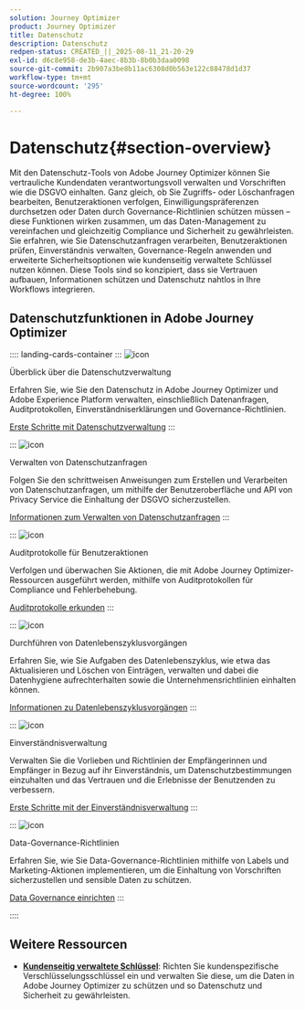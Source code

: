 ```yaml
---
solution: Journey Optimizer
product: Journey Optimizer
title: Datenschutz
description: Datenschutz
redpen-status: CREATED_||_2025-08-11_21-20-29
exl-id: d6c8e958-de3b-4aec-8b3b-8b0b3daa0098
source-git-commit: 2b907a3be8b11ac6308d0b563e122c88478d1d37
workflow-type: tm+mt
source-wordcount: '295'
ht-degree: 100%

---
```


# Datenschutz{#section-overview}

Mit den Datenschutz-Tools von Adobe Journey Optimizer können Sie vertrauliche Kundendaten verantwortungsvoll verwalten und Vorschriften wie die DSGVO einhalten. Ganz gleich, ob Sie Zugriffs- oder Löschanfragen bearbeiten, Benutzeraktionen verfolgen, Einwilligungspräferenzen durchsetzen oder Daten durch Governance-Richtlinien schützen müssen – diese Funktionen wirken zusammen, um das Daten-Management zu vereinfachen und gleichzeitig Compliance und Sicherheit zu gewährleisten. Sie erfahren, wie Sie Datenschutzanfragen verarbeiten, Benutzeraktionen prüfen, Einverständnis verwalten, Governance-Regeln anwenden und erweiterte Sicherheitsoptionen wie kundenseitig verwaltete Schlüssel nutzen können. Diese Tools sind so konzipiert, dass sie Vertrauen aufbauen, Informationen schützen und Datenschutz nahtlos in Ihre Workflows integrieren.

## Datenschutzfunktionen in Adobe Journey Optimizer

:::: landing-cards-container
:::
![icon](https://cdn.experienceleague.adobe.com/icons/book.svg)

Überblick über die Datenschutzverwaltung

Erfahren Sie, wie Sie den Datenschutz in Adobe Journey Optimizer und Adobe Experience Platform verwalten, einschließlich Datenanfragen, Auditprotokollen, Einverständniserklärungen und Governance-Richtlinien.

[Erste Schritte mit Datenschutzverwaltung](../using/privacy/get-started-privacy.md)
:::

:::
![icon](https://cdn.experienceleague.adobe.com/icons/circle-play.svg?lang=de)

Verwalten von Datenschutzanfragen

Folgen Sie den schrittweisen Anweisungen zum Erstellen und Verarbeiten von Datenschutzanfragen, um mithilfe der Benutzeroberfläche und API von Privacy Service die Einhaltung der DSGVO sicherzustellen.

[Informationen zum Verwalten von Datenschutzanfragen](../using/privacy/requests.md)
:::

:::
![icon](https://cdn.experienceleague.adobe.com/icons/list-check.svg)

Auditprotokolle für Benutzeraktionen

Verfolgen und überwachen Sie Aktionen, die mit Adobe Journey Optimizer-Ressourcen ausgeführt werden, mithilfe von Auditprotokollen für Compliance und Fehlerbehebung.

[Auditprotokolle erkunden](../using/privacy/audit-logs.md)
:::

:::
![icon](https://cdn.experienceleague.adobe.com/icons/screwdriver-wrench.svg?lang=de)

Durchführen von Datenlebenszyklusvorgängen

Erfahren Sie, wie Sie Aufgaben des Datenlebenszyklus, wie etwa das Aktualisieren und Löschen von Einträgen, verwalten und dabei die Datenhygiene aufrechterhalten sowie die Unternehmensrichtlinien einhalten können.

[Informationen zu Datenlebenszyklusvorgängen](../using/privacy/data-hygiene.md)
:::

:::
![icon](https://cdn.experienceleague.adobe.com/icons/bullseye.svg)

Einverständnisverwaltung

Verwalten Sie die Vorlieben und Richtlinien der Empfängerinnen und Empfänger in Bezug auf ihr Einverständnis, um Datenschutzbestimmungen einzuhalten und das Vertrauen und die Erlebnisse der Benutzenden zu verbessern.

[Erste Schritte mit der Einverständnisverwaltung](consent-landing-page.md)
:::

:::
![icon](https://cdn.experienceleague.adobe.com/icons/shield-halved.svg)

Data-Governance-Richtlinien

Erfahren Sie, wie Sie Data-Governance-Richtlinien mithilfe von Labels und Marketing-Aktionen implementieren, um die Einhaltung von Vorschriften sicherzustellen und sensible Daten zu schützen.

[Data Governance einrichten](../using/action/action-privacy.md)
:::

::::


## Weitere Ressourcen

- **[Kundenseitig verwaltete Schlüssel](../using/privacy/cmk.md)**: Richten Sie kundenspezifische Verschlüsselungsschlüssel ein und verwalten Sie diese, um die Daten in Adobe Journey Optimizer zu schützen und so Datenschutz und Sicherheit zu gewährleisten.
